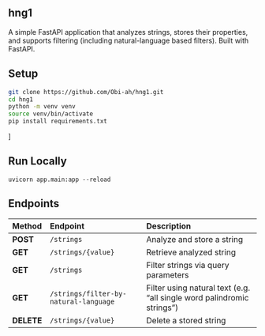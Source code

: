 ##  hng1


A simple FastAPI application that analyzes strings, stores their properties, and supports filtering (including natural-language based filters).
Built with FastAPI.

## Setup

```bash
git clone https://github.com/Obi-ah/hng1.git
cd hng1
python -m venv venv
source venv/bin/activate    
pip install requirements.txt
```

]
## Run Locally
```
uvicorn app.main:app --reload
```

## Endpoints
| Method | Endpoint | Description |
|:--|:--|:--|
| **POST** | `/strings` | Analyze and store a string |
| **GET** | `/strings/{value}` | Retrieve analyzed string |
| **GET** | `/strings` | Filter strings via query parameters |
| **GET** | `/strings/filter-by-natural-language` | Filter using natural text (e.g. “all single word palindromic strings”) |
| **DELETE** | `/strings/{value}` | Delete a stored string |